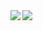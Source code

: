 <a href="https://github.com/anuraghazra/github-readme-stats">
  <img align="left" src="https://github-readme-stats.vercel.app/api?username=ponapalt&count_private=true&show_icons=true" />
</a>
<a href="https://github.com/anuraghazra/github-readme-stats">
  <img align="left" src="https://github-readme-stats.vercel.app/api/top-langs/?username=ponapalt&layout=compact" />
</a>
